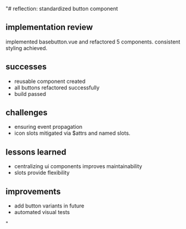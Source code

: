 "# reflection: standardized button component

## implementation review
implemented basebutton.vue and refactored 5 components. consistent styling achieved.

## successes
- reusable component created
- all buttons refactored successfully
- build passed

## challenges
- ensuring event propagation
- icon slots
mitigated via $attrs and named slots.

## lessons learned
- centralizing ui components improves maintainability
- slots provide flexibility

## improvements
- add button variants in future
- automated visual tests

"
